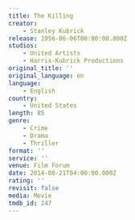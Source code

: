```yaml
---
title: The Killing
creator:
    - Stanley Kubrick
release: 1956-06-06T00:00:00.000Z
studios:
    - United Artists
    - Harris-Kubrick Productions
original_title: ''
original_language: en
language:
    - English
country:
    - United States
length: 85
genre:
    - Crime
    - Drama
    - Thriller
format: ''
service: ''
venue: Film Forum
date: 2014-08-21T04:00:00.000Z
rating: ''
revisit: false
media: Movie
tmdb_id: 247
---
```



